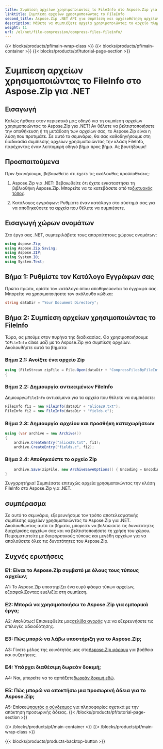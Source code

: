 ```yaml
---
title: Συμπίεση αρχείων χρησιμοποιώντας το FileInfo στο Aspose.Zip για .NET
linktitle: Συμπίεση αρχείων χρησιμοποιώντας το FileInfo
second_title: Aspose.Zip .NET API για συμπίεση και αρχειοθέτηση αρχείων
description: Μάθετε να συμπιέζετε αρχεία χρησιμοποιώντας το αρχείο πληροφοριών με το Aspose.Zip για .NET. Ακολουθήστε τον βήμα προς βήμα οδηγό μας για αποτελεσματική διαχείριση αρχείων.
weight: 11
url: /el/net/file-compression/compress-files-fileinfo/
---
```


{{< blocks/products/pf/main-wrap-class >}}
{{< blocks/products/pf/main-container >}}
{{< blocks/products/pf/tutorial-page-section >}}

# Συμπίεση αρχείων χρησιμοποιώντας το FileInfo στο Aspose.Zip για .NET

## Εισαγωγή

Καλώς ήρθατε στον περιεκτικό μας οδηγό για τη συμπίεση αρχείων χρησιμοποιώντας το Aspose.Zip για .NET! Αν θέλετε να βελτιστοποιήσετε την αποθήκευση ή τη μετάδοση των αρχείων σας, το Aspose.Zip είναι η λύση που προτιμάτε. Σε αυτό το σεμινάριο, θα σας καθοδηγήσουμε στη διαδικασία συμπίεσης αρχείων χρησιμοποιώντας την κλάση FileInfo, παρέχοντας έναν λεπτομερή οδηγό βήμα προς βήμα. Ας βουτήξουμε!

## Προαπαιτούμενα

Πριν ξεκινήσουμε, βεβαιωθείτε ότι έχετε τις ακόλουθες προϋποθέσεις:

1.  Aspose.Zip για .NET: Βεβαιωθείτε ότι έχετε εγκαταστήσει τη βιβλιοθήκη Aspose.Zip. Μπορείτε να το κατεβάσετε από το[δικτυακός τόπος](https://releases.aspose.com/zip/net/).

2. Κατάλογος εγγράφων: Ρυθμίστε έναν κατάλογο στο σύστημά σας για να αποθηκεύσετε τα αρχεία που θέλετε να συμπιέσετε.

## Εισαγωγή χώρων ονομάτων

Στο έργο σας .NET, συμπεριλάβετε τους απαραίτητους χώρους ονομάτων:

```csharp
using Aspose.Zip;
using Aspose.Zip.Saving;
using Aspose.ZIP;
using System.IO;
using System.Text;
```

## Βήμα 1: Ρυθμίστε τον Κατάλογο Εγγράφων σας

Πρώτα πρώτα, ορίστε τον κατάλογο όπου αποθηκεύονται τα έγγραφά σας. Μπορείτε να χρησιμοποιήσετε τον ακόλουθο κώδικα:

```csharp
string dataDir = "Your Document Directory";
```

## Βήμα 2: Συμπίεση αρχείων χρησιμοποιώντας το FileInfo

 Τώρα, ας μπούμε στον πυρήνα της διαδικασίας. Θα χρησιμοποιήσουμε το`FileInfo` class μαζί με το Aspose.Zip για συμπίεση αρχείων. Ακολουθήστε αυτά τα βήματα:

### Βήμα 2.1: Ανοίξτε ένα αρχείο Zip

```csharp
using (FileStream zipFile = File.Open(dataDir + "CompressFilesByFileInfo_out.zip", FileMode.Create))
{
```

### Βήμα 2.2: Δημιουργία αντικειμένων FileInfo

 Δημιουργώ`FileInfo` αντικείμενα για τα αρχεία που θέλετε να συμπιέσετε:

```csharp
FileInfo fi1 = new FileInfo(dataDir + "alice29.txt");
FileInfo fi2 = new FileInfo(dataDir + "fields.c");
```

### Βήμα 2.3: Δημιουργία αρχείου και προσθήκη καταχωρήσεων

```csharp
using (var archive = new Archive())
{
    archive.CreateEntry("alice29.txt", fi1);
    archive.CreateEntry("fields.c", fi2);
```

### Βήμα 2.4: Αποθηκεύστε το αρχείο Zip

```csharp
    archive.Save(zipFile, new ArchiveSaveOptions() { Encoding = Encoding.ASCII });
}
```

Συγχαρητήρια! Συμπιέσατε επιτυχώς αρχεία χρησιμοποιώντας την κλάση FileInfo στο Aspose.Zip για .NET.

## συμπέρασμα

Σε αυτό το σεμινάριο, εξερευνήσαμε τον τρόπο αποτελεσματικής συμπίεσης αρχείων χρησιμοποιώντας το Aspose.Zip για .NET. Ακολουθώντας αυτά τα βήματα, μπορείτε να βελτιώσετε τις δυνατότητες διαχείρισης αρχείων σας και να βελτιστοποιήσετε τη χρήση του χώρου. Πειραματιστείτε με διαφορετικούς τύπους και μεγέθη αρχείων για να απολαύσετε όλες τις δυνατότητες του Aspose.Zip.

## Συχνές ερωτήσεις

### Ε1: Είναι το Aspose.Zip συμβατό με όλους τους τύπους αρχείων;

A1: Το Aspose.Zip υποστηρίζει ένα ευρύ φάσμα τύπων αρχείων, εξασφαλίζοντας ευελιξία στη συμπίεση.

### Ε2: Μπορώ να χρησιμοποιήσω το Aspose.Zip για εμπορικά έργα;

 Α2: Απολύτως! Επισκεφθείτε μας[σελίδα αγοράς](https://purchase.aspose.com/buy) για να εξερευνήσετε τις επιλογές αδειοδότησης.

### Ε3: Πώς μπορώ να λάβω υποστήριξη για το Aspose.Zip;

 A3: Γίνετε μέλος της κοινότητάς μας στο[Aspose.Zip φόρουμ](https://forum.aspose.com/c/zip/37) για βοήθεια και συζητήσεις.

### Ε4: Υπάρχει διαθέσιμη δωρεάν δοκιμή;

 Α4: Ναι, μπορείτε να το αρπάξετε[δωρεάν δοκιμή εδώ](https://releases.aspose.com/).

### Ε5: Πώς μπορώ να αποκτήσω μια προσωρινή άδεια για το Aspose.Zip;

 Α5: Επίσκεψη[αυτός ο σύνδεσμος](https://purchase.aspose.com/temporary-license/) για πληροφορίες σχετικά με την απόκτηση προσωρινής άδειας.
{{< /blocks/products/pf/tutorial-page-section >}}

{{< /blocks/products/pf/main-container >}}
{{< /blocks/products/pf/main-wrap-class >}}

{{< blocks/products/products-backtop-button >}}

